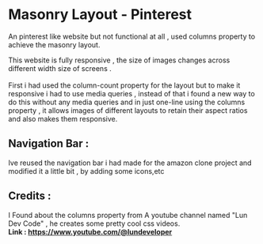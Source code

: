 # Masonry Layout - Pinterest
An pinterest like website but not functional at all , used columns property to achieve the masonry layout.


This website is fully responsive , the size of images changes across different width size of screens .<br><br>
First i had used the column-count property for the layout but to make it responsive i had to use media queries , instead of that i found a new way to do this without any media queries and in just one-line using the columns property , it allows images of different layouts to retain their aspect ratios and also makes them responsive.

## Navigation Bar :

Ive reused the navigation bar i had made for the amazon clone project and modified it a little bit , by adding some icons,etc

## Credits :
I Found about the columns property from A youtube channel named "Lun Dev Code" , he creates some pretty cool css videos.<br>
<strong>Link : 
<a href ="https://www.youtube.com/@lundeveloper" target="_main">https://www.youtube.com/@lundeveloper</a>

